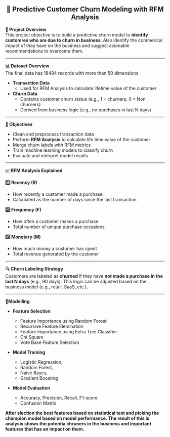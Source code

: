 <div align="center">

## 🔁 Predictive Customer Churn Modeling with RFM Analysis

</div>



**📌 Project Overview**  
This project objective is to build a predictive churn model to **identify customres who are due to churn in business**. Also identify the commerical impact of they have on the business and suggest acionable recommendations to overcome them.

---

**📊 Dataset Overview**  
The final data has 18484 records with more than 50 dimensions

- **Transaction Data**
  -  Used for RFM Analysis to calculate lifetime value of the customer
- **Churn Data**  
  - Contains customer churn status (e.g., 1 = churners, 0 = Non churners)  
  - Derived from business logic (e.g., no purchases in last N days)

---

**🎯 Objectives**

- Clean and preprocess transaction data  
- Perform **RFM Analysis** to calculate life time value of the customer  
- Merge churn labels with RFM metrics  
- Train machine learning models to classify churn  
- Evaluate and interpret model results

---

**📈 RFM Analysis Explained**  

**1️⃣ Recency (R)**  
- How recently a customer made a purchase  
- Calculated as the number of days since the last transaction  

**2️⃣ Frequency (F)**  
- How often a customer makes a purchase  
- Total number of unique purchase occasions  

**3️⃣ Monetary (M)**  
- How much money a customer has spent  
- Total revenue generated by the customer  

---

**🔍 Churn Labeling Strategy**  
Customers are labeled as **churned** if they have **not made a purchase in the last N days** (e.g., 90 days). This logic can be adjusted based on the business model (e.g., retail, SaaS, etc.).

---

**🧠Modelling**

- **Feature Selection**  
  -  Feature Importance using Random Forest
  -  Recursive Feature Elemination
  - Feature Importance using Extra Tree Classifier
  - Chi Square
  - Vote Base Feature Selection


- **Model Training**  
  - Logistic Regression,
  - Random Forest,
  - Naive Bayes,
  - Gradient Boosting  
 
- **Model Evaluation**  
  - Accuracy, Precision, Recall, F1-score  
  - Confusion Matrix

**After slection the best features based on statistical test and picking the champion model based on model performance. The result of this is analysis shows the potentia chruners in the business and important features that has an impact on them.**
